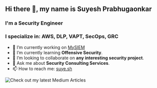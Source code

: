 ## Hi there 👋, my name is Suyesh Prabhugaonkar

### I'm a Security Engineer
### I specialize in: AWS, DLP, VAPT, SecOps, GRC

- 🔭 I’m currently working on [MySIEM](https://github.com/susapr/MySIEM)
- 🌱 I’m currently learning **Offensive Security**.
- 👯 I’m looking to collaborate on **any interesting security project**.
- 💬 Ask me about **Security Consulting Services**.
- 📫 How to reach me: [suye.sh](https://suye.sh)

![Check out my latest Medium Articles]([https://your-app-name.onrender.com/card](https://medium-github-stats.onrender.com/card))
